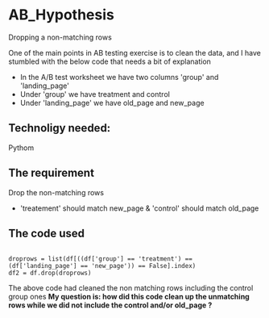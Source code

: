 # AB_Hypothesis
Dropping a non-matching rows

One of the main points in AB testing exercise is to clean the data, and I have stumbled with the below code that needs a bit of explanation

- In the A/B test worksheet we have two columns 'group' and 'landing_page'
- Under 'group' we have treatment and control
- Under 'landing_page' we have old_page and new_page


## Technoligy needed:
Pythom


## The requirement
Drop the non-matching rows 
- 'treatement' should match new_page & 'control' should match old_page

## The code used

````

droprows = list(df[((df['group'] == 'treatment') == (df['landing_page'] == 'new_page')) == False].index)
df2 = df.drop(droprows)

````


The above code had cleaned the non matching rows including the control group ones
**My question is: how did this code clean up the unmatching rows while we did not include the control and/or old_page ?**




